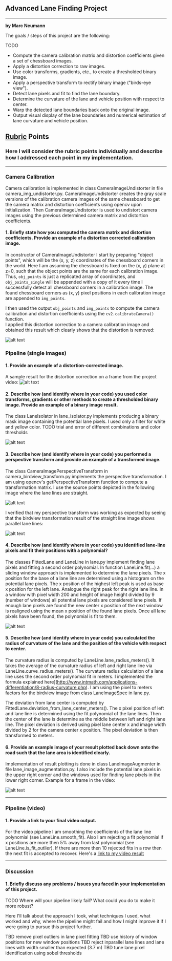 ## Advanced Lane Finding Project

---

**by Marc Neumann**

The goals / steps of this project are the following:

TODO
* Compute the camera calibration matrix and distortion coefficients given a set of chessboard images.
* Apply a distortion correction to raw images.
* Use color transforms, gradients, etc., to create a thresholded binary image.
* Apply a perspective transform to rectify binary image ("birds-eye view").
* Detect lane pixels and fit to find the lane boundary.
* Determine the curvature of the lane and vehicle position with respect to center.
* Warp the detected lane boundaries back onto the original image.
* Output visual display of the lane boundaries and numerical estimation of lane curvature and vehicle position.

[//]: # (Image References)
[image-calibration-undistorted]: ./output_images/calibration1-undistorted.jpg "Calibration Undistorted"
[image-undistorted]: ./output_images/undistorted.jpg "Undistorted"
[image-lase-mask]: ./output_images/lane_mask.jpg
[image-transform-source]: ./output_images/straight_lines1_source.jpg
[image-transform-result]: ./output_images/straight_lines1_source.jpg
[image-lane-mask-birdview]: ./output_images/lane_mask_birdview.jpg
[image-lane-fit]: ./output_images/lane_fit.jpg
[image-augmented]: ./output_images/augmented_image.jpg
[video-result]: ./project_video_result.mp4 "Video"

## [Rubric](https://review.udacity.com/#!/rubrics/571/view) Points

### Here I will consider the rubric points individually and describe how I addressed each point in my implementation.  

---

### Camera Calibration

Camera calibration is implemented in class CameraImageUndistorter in file camera_img_undistorter.py. 
CameraImageUndistorter creates the gray scale versions of the calibration camera images of the same chessboard 
to get the camera matrix and distortion coefficients using opencv upon initialization. 
Then CameraImageUndistorter is used to undistort camera images using the previous determined camera matrix 
and distortion coefficients.
 
#### 1. Briefly state how you computed the camera matrix and distortion coefficients. Provide an example of a distortion corrected calibration image.

In constructor of CameraImageUndistorter I start by preparing "object points", which will be the (x, y, z) coordinates 
of the chessboard corners in the world. Here I am assuming the chessboard is fixed on the (x, y) plane at z=0, 
such that the object points are the same for each calibration image.  Thus, `obj_points` is just a replicated 
array of coordinates, and `obj_points_single` will be appended with a copy of it every time I successfully detect all 
chessboard corners in a calibration image.  The found chessboard corners as (x, y) pixel positions in each calibration 
image are appended to `img_points`.  

I then used the output `obj_points` and `img_points` to compute the camera calibration 
and distortion coefficients using the `cv2.calibrateCamera()` function.  
I applied this distortion correction to a camera calibration image and obtained this result which clearly shows 
that the distortion is removed: 

![alt text][image-calibration-undistorted]

### Pipeline (single images)

#### 1. Provide an example of a distortion-corrected image.

A sample result for the distortion correction on a frame from the project video: 
![alt text][image-undistorted]

#### 2. Describe how (and identify where in your code) you used color transforms, gradients or other methods to create a thresholded binary image.  Provide an example of a binary image result.

The class LaneIsolator in lane_isolator.py implements producing a binary mask image containing the potential lane pixels.
I used only a filter for white and yellow color.
TODO trial and error of different combinations and color thresholds

![alt text][image-lase-mask]

#### 3. Describe how (and identify where in your code) you performed a perspective transform and provide an example of a transformed image.

The class CameraImagePerspectiveTransform in camera_birdview_transform.py implements the perspective transformation.
I am using opencv's getPerspectiveTransform function to compute a transformation matrix. I use the source points 
depicted in the following image where the lane lines are straight.

![alt text][image-transform-source]

I verified that my perspective transform was working as expected by seeing that the birdview transformation result
of the straight line image shows parallel lane lines:

![alt text][image-transform-result]

#### 4. Describe how (and identify where in your code) you identified lane-line pixels and fit their positions with a polynomial?

The classes FittedLane and LaneLine in lane.py implement finding lane pixels and fitting a second order polynomial.
In function LaneLine.fit(...) a sliding window approach is implemented to determine the lane pixels.
The x position for the base of a lane line are determined using a histogram on the potential lane pixels.
The x position of the highest left peak is used as base x position for the left lane. 
Analogue the right peak for the right lane line. 
In a window with pixel width 200 and height of image height divided by 9 (number of windows) all potential lane pixels 
are considered lane pixels. If enough lane pixels are found the new center x position of the next window is realigned
using the mean x position of the found lane pixels.
Once all lane pixels have been found, the polynomial is fit to them.

![alt text][image-lane-fit]

#### 5. Describe how (and identify where in your code) you calculated the radius of curvature of the lane and the position of the vehicle with respect to center.

The curvature radius is computed by LaneLine.lane_radius_meters(). 
It takes the average of the curvature radius of left and right lane line via LaneLine.curve_radius_meters().
The curvature radius calculation of a lane line uses the second order polynomial fit in meters.
I implemented the formula explained here](http://www.intmath.com/applications-differentiation/8-radius-curvature.php).
I am using the pixel to meters factors for the birdview image from class LaneImageSpec in lane.py.

The deviation from lane center is computed by FittedLane.deviation_from_lane_center_meters().
The x pixel position of left and lane line is determined using the fit polynomial of the lane lines.
Then the center of the lane is determine as the middle between left and right lane line.
The pixel deviation is derived using pixel lane center x and image width divided by 2 for the camera center x position.
The pixel deviation is then transformed to meters.

#### 6. Provide an example image of your result plotted back down onto the road such that the lane area is identified clearly.

Implementation of result plotting is done in class LaneImageAugmenter in file lane_image_augmentation.py.
I also include the potential lane pixels in the upper right corner and the windows used for finding lane pixels 
in the lower right corner.
Example for a frame in the video:

![alt text][image-augmented]

---

### Pipeline (video)

#### 1. Provide a link to your final video output.  

For the video pipeline I am smoothing the coefficients of the lane line polynomial (see LaneLine.smooth_fit).
Also I am rejecting a fit polynomial if x positions are more then 5% away from last polynomial 
(see LaneLine.is_fit_outlier).
If there are more then 10 rejected fits in a row then the next fit is accepted to recover. 
Here's a [link to my video result](./project_video_result.mp4)

---

### Discussion

#### 1. Briefly discuss any problems / issues you faced in your implementation of this project.  

TODO Where will your pipeline likely fail?  What could you do to make it more robust?

Here I'll talk about the approach I took, what techniques I used, what worked and why, where the pipeline might fail and how I might improve it if I were going to pursue this project further.  

TBD remove pixel outliers in lane pixel fitting
TBD use history of window positions for new window positions
TBD reject inparallel lane lines and lane lines with width smaller than expected (3.7 m)
TBD tune lane pixel identification using sobel thresholds